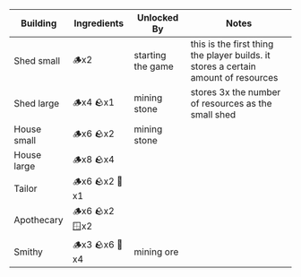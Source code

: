| Building    | Ingredients    | Unlocked By       | Notes                                                                              |
| ----------- | -------------- | ----------------- | ---------------------------------------------------------------------------------- |
| Shed small  | 🪵x2           | starting the game | this is the first thing the player builds. it stores a certain amount of resources |
| Shed large  | 🪵x4 🪨x1      | mining stone      | stores 3x the number of resources as the small shed                                |
| House small | 🪵x6 🪨x2      | mining stone      |                                                                                    |
| House large | 🪵x8 🪨x4      |                   |                                                                                    |
| Tailor      | 🪵x6 🪨x2 🧲x1 |                   |                                                                                    |
| Apothecary  | 🪵x6 🪨x2 🪟x2 |                   |                                                                                    |
| Smithy      | 🪵x3 🪨x6 🧲x4 | mining ore        |                                                                                    |

